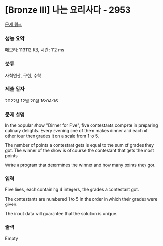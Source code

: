 # [Bronze III] 나는 요리사다 - 2953 

[문제 링크](https://www.acmicpc.net/problem/2953) 

### 성능 요약

메모리: 113112 KB, 시간: 112 ms

### 분류

사칙연산, 구현, 수학

### 제출 일자

2022년 12월 20일 16:04:36

### 문제 설명

<p>In the popular show "Dinner for Five", five contestants compete in preparing culinary delights. Every evening one of them makes dinner and each of other four then grades it on a scale from 1 to 5. </p>

<p>The number of points a contestant gets is equal to the sum of grades they got. The winner of the show is of course the contestant that gets the most points. </p>

<p>Write a program that determines the winner and how many points they got.</p>

### 입력 

 <p>Five lines, each containing 4 integers, the grades a contestant got. </p>

<p>The contestants are numbered 1 to 5 in the order in which their grades were given. </p>

<p>The input data will guarantee that the solution is unique.</p>

### 출력 

 Empty

